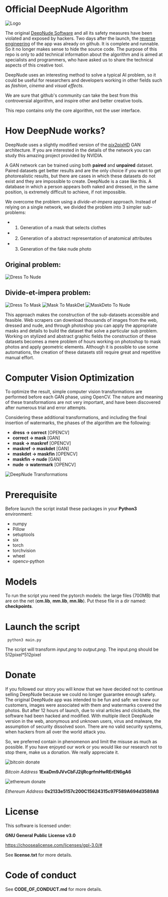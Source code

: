 
# Official DeepNude Algorithm

![Logo](readmeimgs/logo.png?raw=true "logo")

The original [DeepNude Software](https://www.deepnude.com) and all its safety measures have been violated and exposed by hackers. Two days after the launch, the [reverse engineering](https://github.com/open-deepnude/open-deepnude) of the app was already on github. It is complete and runnable. So it no longer makes sense to hide the source code. The purpose of this repo is only to add technical information about the algorithm and is aimed at specialists and programmers, who have asked us to share the technical aspects of this creative tool.

DeepNude uses an interesting method to solve a typical AI problem, so it could be useful for researchers and developers working in other fields such as *fashion*, *cinema* and *visual effects*.

We are sure that github's community can take the best from this controversial algorithm, and inspire other and better creative tools.

This repo contains only the core algorithm, not the user interface.

# How DeepNude works?

DeepNude uses a slightly modified version of the [pix2pixHD](https://github.com/NVIDIA/pix2pixHD) GAN architecture. If you are interested in the details of the network you can study this amazing project provided by NVIDIA.

A GAN network can be trained using both **paired** and **unpaired** dataset. Paired datasets get better results and are the only choice if you want to get photorealistic results, but there are cases in which these datasets do not exist and they are impossible to create. DeepNude is a case like this. A database in which a person appears both naked and dressed, in the same position, is extremely difficult to achieve, if not impossible.

We overcome the problem using a *divide-et-impera* approach. Instead of relying on a single network, we divided the problem into 3 simpler sub-problems: 

- 1. Generation of a mask that selects clothes
- 2. Generation of a abstract representation of anatomical attributes
- 3. Generation of the fake nude photo

## Original problem:

![Dress To Nude](readmeimgs/dress_to_nude.jpg?raw=true "Dress To Nude")

## Divide-et-impera problem:

![Dress To Mask](readmeimgs/dress_to_mask.jpg?raw=true "Dress To Mask")
![Mask To MaskDet](readmeimgs/mask_to_maskdet.jpg?raw=true "Mask To MaskDet")
![MaskDeto To Nude](readmeimgs/maskdet_to_nude.jpg?raw=true "MaskDeto To Nude")

This approach makes the construction of the sub-datasets accessible and feasible. Web scrapers can download thousands of images from the web, dressed and nude, and through photoshop you can apply the appropriate masks and details to build the dataset that solve a particular sub problem. Working on stylized and abstract graphic fields the construction of these datasets becomes a mere problem of hours working on photoshop to mask photos and apply geometric elements. Although it is possible to use some automations, the creation of these datasets still require great and repetitive manual effort.

# Computer Vision Optimization

To optimize the result, simple computer vision transformations are performed before each GAN phase, using OpenCV. The nature and meaning of these transformations are not very important, and have been discovered after numerous trial and error attempts.

Considering these additional transformations, and including the final insertion of watermarks, the phases of the algorithm are the following:

- **dress -> correct** [OPENCV]
- **correct -> mask** [GAN]
- **mask -> maskref** [OPENCV]
- **maskref -> maskdet** [GAN]
- **maskdet -> maskfin** [OPENCV]
- **maskfin -> nude** [GAN]
- **nude -> watermark** [OPENCV]

![DeepNude Transformations](readmeimgs/transformation.jpg?raw=true "DeepNude Transformations")

# Prerequisite

Before launch the script install these packages in your **Python3** environment:
- numpy
- Pillow
- setuptools
- six
- torch 
- torchvision
- wheel
- opencv-python

# Models

To run the script you need the pytorch models: the large files (700MB) that are on the net (**cm.lib**, **mm.lib**, **mn.lib**). Put these file in a dir named: **checkpoints**.

# Launch the script

```
 python3 main.py
```

The script will transform *input.png* to *output.png*.
The input.png should be 512pixel*512pixel

# Donate

If you followed our story you will know that we have decided not to continue selling DeepNude because we could no longer guarantee enough safety. The original DeepNude app was intended to be fun and safe: we knew our customers, images were associated with them and watermarks covered the photos. But after 12 hours of launch, due to viral articles and clickbaits, the software had been hacked and modified. With multiple illecit DeepNude version in the web, anonymous and unknown users, virus and malware, the assumption of security dissolved soon. There are no valid security systems, when hackers from all over the world attack you.

So, we preferred contain in phenomenon and limit the misuse as much as possible. If you have enjoyed our work or you would like our research not to stop there, make us a donation. We really appreciate it.

![bitcoin donate](readmeimgs/bitcoin.png?raw=true "bitcoin donate")

*Bitcoin Address*
**1ExaDm9JVvCbFJ2ijRcgrfmHwRErEN6gA6**

![ethereum donate](readmeimgs/ethereum.png?raw=true "ethereum donate")

*Ethereum Address*
**0x2133e5157c200C15624315c97F589A694d3589A8**

# License

This software is licensed under: 

**GNU General Public License v3.0**

https://choosealicense.com/licenses/gpl-3.0/#

See **license.txt** for more details.

# Code of conduct

See **CODE_OF_CONDUCT.md** for more details.
